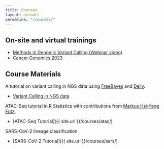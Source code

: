 ```yaml
---
title: Courses
layout: default
permalink: "/courses/"
---
```


## On-site and virtual trainings

* [Methods in Genomic Variant Calling (Webinar video)](https://www.youtube.com/watch?v=zO9WCOaq3aQ)
* [Cancer Genomics 2023](https://www.ebi.ac.uk/training/events/cancer-genomics-transcriptomics/)

## Course Materials

A tutorial on variant calling in NGS data using [FreeBayes](https://github.com/ekg/freebayes) and [Delly](https://github.com/dellytools/delly).

* [Variant Calling in NGS data](https://github.com/tobiasrausch/vc/)

ATAC-Seq tutorial in R Statistics with contributions from [Markus Hsi-Yang Fritz](https://github.com/mhyfritz).

* [ATAC-Seq Tutorial]({{ site.url }}/courses/atac/)

SARS-CoV-2 lineage classification

* [SARS-CoV-2 Tutorial]({{ site.url }}/courses/sars/)
